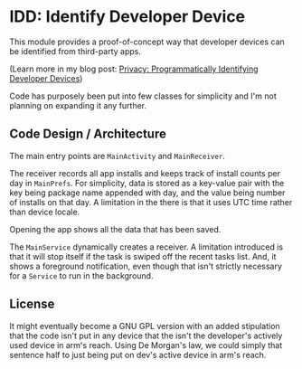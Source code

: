 # IDD: Identify Developer Device

This module provides a proof-of-concept way that developer devices can be identified from third-party apps.

(Learn more in my blog post: [Privacy: Programmatically Identifying Developer Devices](http://blog.anonsage.com/2016/03/privacy-programmatically-identifying-dev-device.html))



Code has purposely been put into few classes for simplicity and I'm not planning on expanding it any further.




## Code Design / Architecture

The main entry points are `MainActivity` and `MainReceiver`.

The receiver records all app installs and keeps track of install counts per day in `MainPrefs`. For simplicity, data is stored as a key-value pair with the key being package name appended with day, and the value being number of installs on that day. A limitation in the there is that it uses UTC time rather than device locale.

Opening the app shows all the data that has been saved.

The `MainService` dynamically creates a receiver. A limitation introduced is that it will stop itself if the task is swiped off the recent tasks list. And, it shows a foreground notification, even though that isn't strictly necessary for a `Service` to run in the background.



## License

It might eventually become a GNU GPL version with an added stipulation that the code isn't put in any device that the isn't the developer's actively used device in arm's reach. Using De Morgan's law, we could simply that sentence half to just being put on dev's active device in arm's reach.
